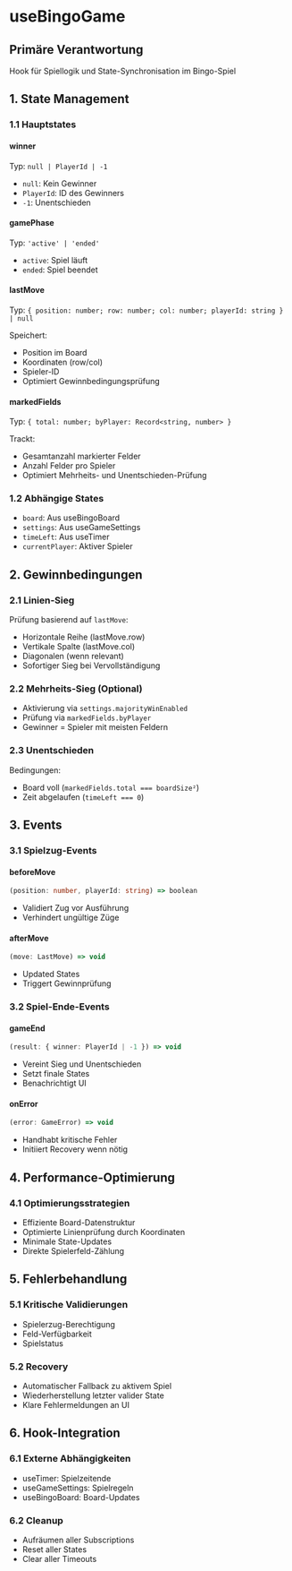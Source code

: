 # useBingoGame

## Primäre Verantwortung
Hook für Spiellogik und State-Synchronisation im Bingo-Spiel

## 1. State Management

### 1.1 Hauptstates

#### winner
Typ: `null | PlayerId | -1`

- `null`: Kein Gewinner
- `PlayerId`: ID des Gewinners
- `-1`: Unentschieden

#### gamePhase
Typ: `'active' | 'ended'`

- `active`: Spiel läuft
- `ended`: Spiel beendet

#### lastMove
Typ: `{ position: number; row: number; col: number; playerId: string } | null`

Speichert:
- Position im Board
- Koordinaten (row/col)
- Spieler-ID
- Optimiert Gewinnbedingungsprüfung

#### markedFields
Typ: `{ total: number; byPlayer: Record<string, number> }`

Trackt:
- Gesamtanzahl markierter Felder
- Anzahl Felder pro Spieler
- Optimiert Mehrheits- und Unentschieden-Prüfung

### 1.2 Abhängige States

- `board`: Aus useBingoBoard
- `settings`: Aus useGameSettings
- `timeLeft`: Aus useTimer
- `currentPlayer`: Aktiver Spieler

## 2. Gewinnbedingungen

### 2.1 Linien-Sieg
Prüfung basierend auf `lastMove`:

- Horizontale Reihe (lastMove.row)
- Vertikale Spalte (lastMove.col)
- Diagonalen (wenn relevant)
- Sofortiger Sieg bei Vervollständigung

### 2.2 Mehrheits-Sieg (Optional)

- Aktivierung via `settings.majorityWinEnabled`
- Prüfung via `markedFields.byPlayer`
- Gewinner = Spieler mit meisten Feldern

### 2.3 Unentschieden

Bedingungen:
- Board voll (`markedFields.total === boardSize²`)
- Zeit abgelaufen (`timeLeft === 0`)

## 3. Events

### 3.1 Spielzug-Events

#### beforeMove
```typescript
(position: number, playerId: string) => boolean
```
- Validiert Zug vor Ausführung
- Verhindert ungültige Züge

#### afterMove
```typescript
(move: LastMove) => void
```
- Updated States
- Triggert Gewinnprüfung

### 3.2 Spiel-Ende-Events

#### gameEnd
```typescript
(result: { winner: PlayerId | -1 }) => void
```
- Vereint Sieg und Unentschieden
- Setzt finale States
- Benachrichtigt UI

#### onError
```typescript
(error: GameError) => void
```
- Handhabt kritische Fehler
- Initiiert Recovery wenn nötig

## 4. Performance-Optimierung

### 4.1 Optimierungsstrategien
- Effiziente Board-Datenstruktur
- Optimierte Linienprüfung durch Koordinaten
- Minimale State-Updates
- Direkte Spielerfeld-Zählung

## 5. Fehlerbehandlung

### 5.1 Kritische Validierungen
- Spielerzug-Berechtigung
- Feld-Verfügbarkeit
- Spielstatus

### 5.2 Recovery
- Automatischer Fallback zu aktivem Spiel
- Wiederherstellung letzter valider State
- Klare Fehlermeldungen an UI

## 6. Hook-Integration

### 6.1 Externe Abhängigkeiten
- useTimer: Spielzeitende
- useGameSettings: Spielregeln
- useBingoBoard: Board-Updates

### 6.2 Cleanup
- Aufräumen aller Subscriptions
- Reset aller States
- Clear aller Timeouts
